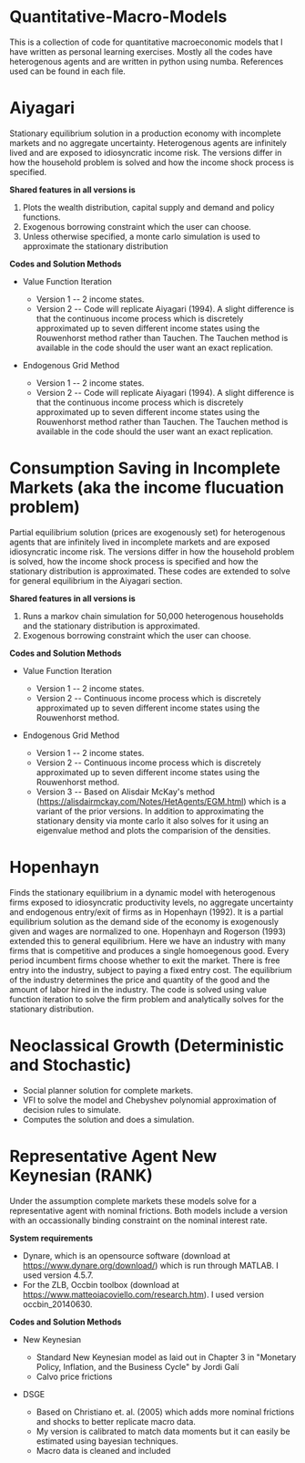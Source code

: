 # Quantitative-Macro-Models
This is a collection of code for quantitative macroeconomic models that I have written as personal learning exercises. Mostly all the codes have heterogenous agents and are written in python using numba. References used can be found in each file.    

# Aiyagari 
Stationary equilibrium solution in a production economy with incomplete markets and no aggregate uncertainty. Heterogenous agents are infinitely lived and are exposed to idiosyncratic income risk. The versions differ in how the household problem is solved and how the income shock process is specified.

**Shared features in all versions is** 

1) Plots the wealth distribution, capital supply and demand and policy functions.
2) Exogenous borrowing constraint which the user can choose. 
3) Unless otherwise specified, a monte carlo simulation is used to approximate the stationary distribution

**Codes and Solution Methods**

- Value Function Iteration
  * Version 1 -- 2 income states. 
  * Version 2 -- Code will replicate Aiyagari (1994). A slight difference is that the continuous income process which is discretely approximated up to seven different income states using the Rouwenhorst method rather than Tauchen. The Tauchen method is available in the code should the user want an exact replication. 
  
- Endogenous Grid Method
  * Version 1 -- 2 income states. 
  * Version 2 -- Code will replicate Aiyagari (1994). A slight difference is that the continuous income process which is discretely approximated up to seven different income states using the Rouwenhorst method rather than Tauchen. The Tauchen method is available in the code should the user want an exact replication. 


# Consumption Saving in Incomplete Markets (aka the income flucuation problem)
Partial equilibrium solution (prices are exogenously set) for heterogenous agents that are infinitely lived in incomplete markets and are exposed idiosyncratic income risk. The versions differ in how the household problem is solved, how the income shock process is specified and how the stationary distribution is approximated. These codes are extended to solve for general equilibrium in the Aiyagari section. 

**Shared features in all versions is** 

1) Runs a markov chain simulation for 50,000 heterogenous households and the stationary distribution is approximated. 
2) Exogenous borrowing constraint which the user can choose. 

**Codes and Solution Methods**

- Value Function Iteration
  * Version 1 -- 2 income states. 
  * Version 2 -- Continuous income process which is discretely approximated up to seven different income states using the Rouwenhorst method. 
  
- Endogenous Grid Method
  * Version 1 -- 2 income states. 
  * Version 2 -- Continuous income process which is discretely approximated up to seven different income states using the Rouwenhorst method. 
  * Version 3 -- Based on Alisdair McKay's method (https://alisdairmckay.com/Notes/HetAgents/EGM.html) which is a variant of the prior versions. In addition to approximating the stationary density via monte carlo it also solves for it using an eigenvalue method and plots the comparision of the densities. 
  
# Hopenhayn
Finds the stationary equilibrium in a dynamic model with heterogenous firms exposed to idiosyncratic productivity levels, no aggregate uncertainty and endogenous entry/exit of firms as in Hopenhayn (1992). It is a partial equilibrium solution as the demand side of the economy is exogenously given and wages are normalized to one. Hopenhayn and Rogerson (1993) extended this to general equilibrium. Here we have an industry with many firms that is competitive and produces a single homoegenous good. Every period incumbent firms choose whether to exit the market. There is free entry into the industry, subject to paying a fixed entry cost. The equilibrium of the industry determines the price and quantity of the good and the amount of labor hired in the industry. The code is solved using value function iteration to solve the firm problem and analytically solves for the stationary distribution. 

# Neoclassical Growth (Deterministic and Stochastic)
- Social planner solution for complete markets. 
- VFI to solve the model and Chebyshev polynomial approximation of decision rules to simulate.
- Computes the solution and does a simulation.

# Representative Agent New Keynesian (RANK)
Under the assumption complete markets these models solve for a representative agent with nominal frictions. Both models include a version with an occassionally binding constraint on the nominal interest rate. 

**System requirements**
- Dynare, which is an opensource software (download at https://www.dynare.org/download/) which is run through MATLAB. I used version 4.5.7. 
- For the ZLB, Occbin toolbox (download at https://www.matteoiacoviello.com/research.htm). I used version occbin_20140630. 

**Codes and Solution Methods**
- New Keynesian 
  * Standard New Keynesian model as laid out in Chapter 3 in "Monetary Policy, Inflation, and the Business Cycle" by Jordi Galí
  * Calvo price frictions 
  
- DSGE 
  * Based on Christiano et. al. (2005) which adds more nominal frictions and shocks to better replicate macro data. 
  * My version is calibrated to match data moments but it can easily be estimated using bayesian techniques. 
  * Macro data is cleaned and included
